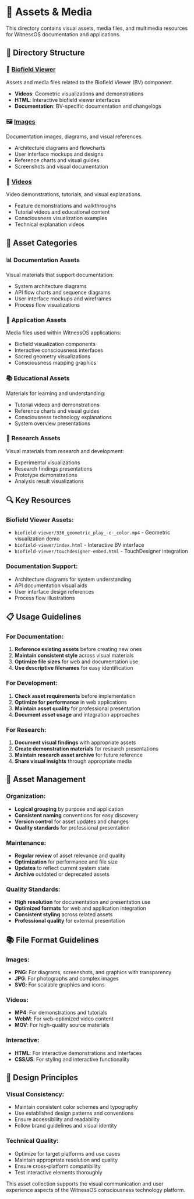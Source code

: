 # 🎨 Assets & Media

This directory contains visual assets, media files, and multimedia resources for WitnessOS documentation and applications.

## 📁 Directory Structure

### 🌊 [Biofield Viewer](./biofield-viewer/)
Assets and media files related to the Biofield Viewer (BV) component.
- **Videos**: Geometric visualizations and demonstrations
- **HTML**: Interactive biofield viewer interfaces
- **Documentation**: BV-specific documentation and changelogs

### 🖼️ [Images](./images/)
Documentation images, diagrams, and visual references.
- Architecture diagrams and flowcharts
- User interface mockups and designs
- Reference charts and visual guides
- Screenshots and visual documentation

### 🎥 [Videos](./videos/)
Video demonstrations, tutorials, and visual explanations.
- Feature demonstrations and walkthroughs
- Tutorial videos and educational content
- Consciousness visualization examples
- Technical explanation videos

## 🎯 Asset Categories

### 📊 **Documentation Assets**
Visual materials that support documentation:
- System architecture diagrams
- API flow charts and sequence diagrams
- User interface mockups and wireframes
- Process flow visualizations

### 🌟 **Application Assets**
Media files used within WitnessOS applications:
- Biofield visualization components
- Interactive consciousness interfaces
- Sacred geometry visualizations
- Consciousness mapping graphics

### 📚 **Educational Assets**
Materials for learning and understanding:
- Tutorial videos and demonstrations
- Reference charts and visual guides
- Consciousness technology explanations
- System overview presentations

### 🔬 **Research Assets**
Visual materials from research and development:
- Experimental visualizations
- Research findings presentations
- Prototype demonstrations
- Analysis result visualizations

## 🔍 Key Resources

### Biofield Viewer Assets:
- `biofield-viewer/336_geometric_play_-c-_color.mp4` - Geometric visualization demo
- `biofield-viewer/index.html` - Interactive BV interface
- `biofield-viewer/touchdesigner-embed.html` - TouchDesigner integration

### Documentation Support:
- Architecture diagrams for system understanding
- API documentation visual aids
- User interface design references
- Process flow illustrations

## 📋 Usage Guidelines

### For Documentation:
1. **Reference existing assets** before creating new ones
2. **Maintain consistent style** across visual materials
3. **Optimize file sizes** for web and documentation use
4. **Use descriptive filenames** for easy identification

### For Development:
1. **Check asset requirements** before implementation
2. **Optimize for performance** in web applications
3. **Maintain asset quality** for professional presentation
4. **Document asset usage** and integration approaches

### For Research:
1. **Document visual findings** with appropriate assets
2. **Create demonstration materials** for research presentations
3. **Maintain research asset archive** for future reference
4. **Share visual insights** through appropriate media

## 🔄 Asset Management

### Organization:
- **Logical grouping** by purpose and application
- **Consistent naming** conventions for easy discovery
- **Version control** for asset updates and changes
- **Quality standards** for professional presentation

### Maintenance:
- **Regular review** of asset relevance and quality
- **Optimization** for performance and file size
- **Updates** to reflect current system state
- **Archive** outdated or deprecated assets

### Quality Standards:
- **High resolution** for documentation and presentation use
- **Optimized formats** for web and application integration
- **Consistent styling** across related assets
- **Professional quality** for external presentation

## 📚 File Format Guidelines

### Images:
- **PNG**: For diagrams, screenshots, and graphics with transparency
- **JPG**: For photographs and complex images
- **SVG**: For scalable graphics and icons

### Videos:
- **MP4**: For demonstrations and tutorials
- **WebM**: For web-optimized video content
- **MOV**: For high-quality source materials

### Interactive:
- **HTML**: For interactive demonstrations and interfaces
- **CSS/JS**: For styling and interactive functionality

## 🎨 Design Principles

### Visual Consistency:
- Maintain consistent color schemes and typography
- Use established design patterns and conventions
- Ensure accessibility and readability
- Follow brand guidelines and visual identity

### Technical Quality:
- Optimize for target platforms and use cases
- Maintain appropriate resolution and quality
- Ensure cross-platform compatibility
- Test interactive elements thoroughly

This asset collection supports the visual communication and user experience aspects of the WitnessOS consciousness technology platform.
